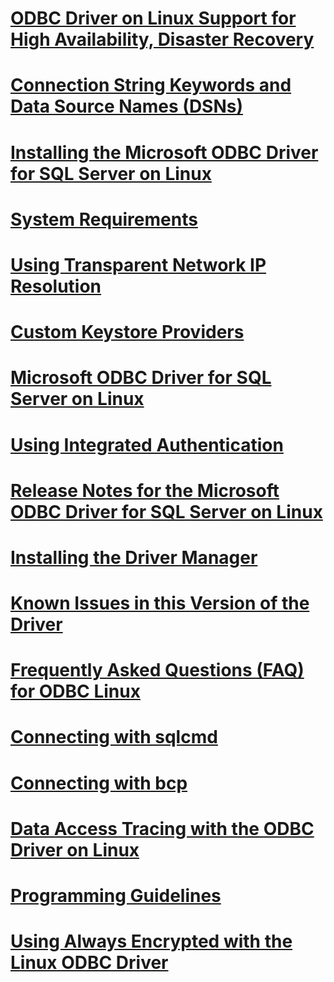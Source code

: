 # [ODBC Driver on Linux Support for High Availability, Disaster Recovery](odbc-driver-on-linux-support-for-high-availability-disaster-recovery.md)
# [Connection String Keywords and Data Source Names (DSNs)](connection-string-keywords-and-data-source-names-dsns.md)
# [Installing the Microsoft ODBC Driver for SQL Server on Linux](installing-the-microsoft-odbc-driver-for-sql-server-on-linux.md)
# [System Requirements](system-requirements.md)
# [Using Transparent Network IP Resolution](using-transparent-network-ip-resolution.md)
# [Custom Keystore Providers](custom-keystore-providers.md)
# [Microsoft ODBC Driver for SQL Server on Linux](microsoft-odbc-driver-for-sql-server-on-linux.md)
# [Using Integrated Authentication](using-integrated-authentication.md)
# [Release Notes for the Microsoft ODBC Driver for SQL Server on Linux](release-notes-for-the-microsoft-odbc-driver-for-sql-server-on-linux.md)
# [Installing the Driver Manager](installing-the-driver-manager.md)
# [Known Issues in this Version of the Driver](known-issues-in-this-version-of-the-driver.md)
# [Frequently Asked Questions (FAQ) for ODBC Linux](frequently-asked-questions-faq-for-odbc-linux.md)
# [Connecting with sqlcmd](connecting-with-sqlcmd.md)
# [Connecting with bcp](connecting-with-bcp.md)
# [Data Access Tracing with the ODBC Driver on Linux](data-access-tracing-with-the-odbc-driver-on-linux.md)
# [Programming Guidelines](programming-guidelines.md)
# [Using Always Encrypted with the Linux ODBC Driver](using-always-encrypted-with-the-linux-odbc-driver.md)
